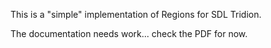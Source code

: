 This is a "simple" implementation of Regions for SDL Tridion.

The documentation needs work... check the PDF for now.
